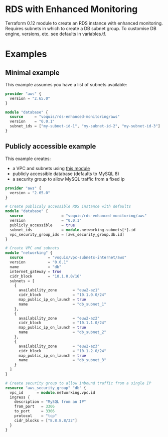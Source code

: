 RDS with Enhanced Monitoring
===

Terraform 0.12 module to create an RDS instance with enhanced monitoring.
Requires subnets in which to create a DB subnet group.
To customise DB engine, versions, etc. see defaults in variables.tf.

# Examples
## Minimal example
This example assumes you have a list of subnets available:
```terraform
provider "aws" {
  version = "2.65.0"
}

module "database" {
  source     = "voquis/rds-enhanced-monitoring/aws"
  version    = "0.0.1"
  subnet_ids = ["my-subnet-id-1", "my-subnet-id-2", "my-subnet-id-3"]
}
```

## Publicly accessible example
This example creates:
  - a VPC and subnets using [this module](https://github.com/voquis/terraform-aws-vpc-subnets-internet)
  - publicly accessible database (defaults to MySQL 8)
  - a security group to allow MySQL traffic from a fixed ip

```terraform
provider "aws" {
  version = "2.65.0"
}

# Create publicaly accessible RDS instance with defaults
module "database" {
  source                 = "voquis/rds-enhanced-monitoring/aws"
  version                = "0.0.1"
  publicly_accessible    = true
  subnet_ids             = module.networking.subnets[*].id
  vpc_security_group_ids = [aws_security_group.db.id]
}

# Create VPC and subnets
module "networking" {
  source           = "voquis/vpc-subnets-internet/aws"
  version          = "0.0.1"
  name             = "db"
  internet_gateway = true
  cidr_block       = "10.1.0.0/16"
  subnets = [
    {
      availability_zone       = "euw2-az1"
      cidr_block              = "10.1.0.0/24"
      map_public_ip_on_launch = true
      name                    = "db_subnet_1"
    },
    {
      availability_zone       = "euw2-az2"
      cidr_block              = "10.1.1.0/24"
      map_public_ip_on_launch = true
      name                    = "db_subnet_2"
    },
    {
      availability_zone       = "euw2-az3"
      cidr_block              = "10.1.2.0/24"
      map_public_ip_on_launch = true
      name                    = "db_subnet_3"
    }
  ]
}

# Create security group to allow inbound traffic from a single IP
resource "aws_security_group" "db" {
  vpc_id      = module.networking.vpc.id
  ingress {
    description = "MySQL from an IP"
    from_port   = 3306
    to_port     = 3306
    protocol    = "tcp"
    cidr_blocks = ["8.8.8.8/32"]
  }
}
```

